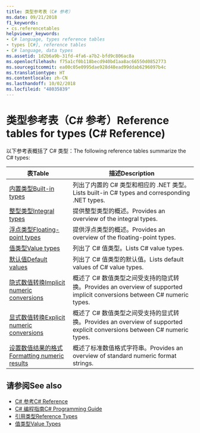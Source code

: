 ```yaml
---
title: 类型参考表（C# 参考）
ms.date: 09/21/2018
f1_keywords:
- cs.referencetables
helpviewer_keywords:
- C# language, types reference tables
- types [C#], reference tables
- C# language, data types
ms.assetid: 1d2b6a9b-31fd-4fa6-a7b2-bfd9c806ac8a
ms.openlocfilehash: f75a1cf0b118becd940bd1aa8ac66550d0852773
ms.sourcegitcommit: ea00c05e0995dae928d48ead99ddab6296097b4c
ms.translationtype: HT
ms.contentlocale: zh-CN
ms.lasthandoff: 10/02/2018
ms.locfileid: "48035839"
---
```

# <a name="reference-tables-for-types-c-reference"></a><span data-ttu-id="8669d-102">类型参考表（C# 参考）</span><span class="sxs-lookup"><span data-stu-id="8669d-102">Reference tables for types (C# Reference)</span></span>

<span data-ttu-id="8669d-103">以下参考表概括了 C# 类型：</span><span class="sxs-lookup"><span data-stu-id="8669d-103">The following reference tables summarize the C# types:</span></span>

|<span data-ttu-id="8669d-104">表</span><span class="sxs-lookup"><span data-stu-id="8669d-104">Table</span></span>|<span data-ttu-id="8669d-105">描述</span><span class="sxs-lookup"><span data-stu-id="8669d-105">Description</span></span>|
|---------|---------|
|[<span data-ttu-id="8669d-106">内置类型</span><span class="sxs-lookup"><span data-stu-id="8669d-106">Built-in types</span></span>](built-in-types-table.md)|<span data-ttu-id="8669d-107">列出了内置的 C# 类型和相应的 .NET 类型。</span><span class="sxs-lookup"><span data-stu-id="8669d-107">Lists built-in C# types and corresponding .NET types.</span></span>|
|[<span data-ttu-id="8669d-108">整型类型</span><span class="sxs-lookup"><span data-stu-id="8669d-108">Integral types</span></span>](integral-types-table.md)|<span data-ttu-id="8669d-109">提供整型类型的概述。</span><span class="sxs-lookup"><span data-stu-id="8669d-109">Provides an overview of the integral types.</span></span>|
|[<span data-ttu-id="8669d-110">浮点类型</span><span class="sxs-lookup"><span data-stu-id="8669d-110">Floating-point types</span></span>](floating-point-types-table.md)|<span data-ttu-id="8669d-111">提供浮点类型的概述。</span><span class="sxs-lookup"><span data-stu-id="8669d-111">Provides an overview of the floating-point types.</span></span>|
|[<span data-ttu-id="8669d-112">值类型</span><span class="sxs-lookup"><span data-stu-id="8669d-112">Value types</span></span>](value-types-table.md)|<span data-ttu-id="8669d-113">列出了 C# 值类型。</span><span class="sxs-lookup"><span data-stu-id="8669d-113">Lists C# value types.</span></span>|
|[<span data-ttu-id="8669d-114">默认值</span><span class="sxs-lookup"><span data-stu-id="8669d-114">Default values</span></span>](default-values-table.md)|<span data-ttu-id="8669d-115">列出了 C# 值类型的默认值。</span><span class="sxs-lookup"><span data-stu-id="8669d-115">Lists default values of C# value types.</span></span>|
|[<span data-ttu-id="8669d-116">隐式数值转换</span><span class="sxs-lookup"><span data-stu-id="8669d-116">Implicit numeric conversions</span></span>](implicit-numeric-conversions-table.md)|<span data-ttu-id="8669d-117">概述了 C# 数值类型之间受支持的隐式转换。</span><span class="sxs-lookup"><span data-stu-id="8669d-117">Provides an overview of supported implicit conversions between C# numeric types.</span></span>|
|[<span data-ttu-id="8669d-118">显式数值转换</span><span class="sxs-lookup"><span data-stu-id="8669d-118">Explicit numeric conversions</span></span>](explicit-numeric-conversions-table.md)|<span data-ttu-id="8669d-119">概述了 C# 数值类型之间受支持的显式转换。</span><span class="sxs-lookup"><span data-stu-id="8669d-119">Provides an overview of supported explicit conversions between C# numeric types.</span></span>|
|[<span data-ttu-id="8669d-120">设置数值结果的格式</span><span class="sxs-lookup"><span data-stu-id="8669d-120">Formatting numeric results</span></span>](formatting-numeric-results-table.md)|<span data-ttu-id="8669d-121">概述了标准数值格式字符串。</span><span class="sxs-lookup"><span data-stu-id="8669d-121">Provides an overview of standard numeric format strings.</span></span>|

## <a name="see-also"></a><span data-ttu-id="8669d-122">请参阅</span><span class="sxs-lookup"><span data-stu-id="8669d-122">See also</span></span>

- [<span data-ttu-id="8669d-123">C# 参考</span><span class="sxs-lookup"><span data-stu-id="8669d-123">C# Reference</span></span>](../index.md)
- [<span data-ttu-id="8669d-124">C# 编程指南</span><span class="sxs-lookup"><span data-stu-id="8669d-124">C# Programming Guide</span></span>](../../programming-guide/index.md)
- [<span data-ttu-id="8669d-125">引用类型</span><span class="sxs-lookup"><span data-stu-id="8669d-125">Reference Types</span></span>](reference-types.md)
- [<span data-ttu-id="8669d-126">值类型</span><span class="sxs-lookup"><span data-stu-id="8669d-126">Value Types</span></span>](value-types.md)